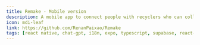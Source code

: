 ```yaml
---
title: Remake - Mobile version
description: A mobile app to connect people with recyclers who can collect their recyclable materials.
icon: mdi-leaf
link: https://github.com/RenanPaixao/Remake
tags: [react native, chat-gpt, i18n, expo, typescript, supabase, react-query, formik, yup]
---
```

